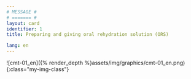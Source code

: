 ```yaml
---
# MESSAGE #
# ======= #
layout: card
identifier: 1
title: Preparing and giving oral rehydration solution (ORS)

lang: en
---
```


![cmt-01_en]({% render_depth %}assets/img/graphics/cmt-01_en.png){:class="my-img-class"}
